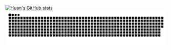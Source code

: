 [![Huan's GitHub stats](https://github-readme-stats.vercel.app/api?username=hxu296&count_private=true)](https://github.com/hxu296/github-readme-stats)
[![Snake Game](https://raw.githubusercontent.com/hxu296/hxu296/output/github-contribution-grid-snake.svg)](https://raw.githubusercontent.com/hxu296/hxu296/output/github-contribution-grid-snake.svg)
<!--
**hxu296/hxu296** is a ✨ _special_ ✨ repository because its `README.md` (this file) appears on your GitHub profile.

Here are some ideas to get you started:

- 🔭 I’m currently working on ...
- 🌱 I’m currently learning ...
- 👯 I’m looking to collaborate on ...
- 🤔 I’m looking for help with ...
- 💬 Ask me about ...
- 📫 How to reach me: ...
- 😄 Pronouns: ...
- ⚡ Fun fact: ...
-->
